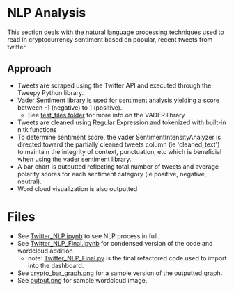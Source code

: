 # NLP Analysis
This section deals with the natural language processing techniques used to read in cryptocurrency sentiment based on popular, recent tweets from twitter. 

## Approach 
- Tweets are scraped using the Twitter API and executed through the Tweepy Python library.
- Vader Sentiment library is used for sentiment analysis yielding a score between -1 (negative) to 1 (positive).
    -  See [test_files folder](https://github.com/findthefunction/goldendwarf/tree/main/NLP_analysis/test_files) for more info on the VADER library
- Tweets are cleaned using Regular Expression and tokenized with built-in nltk functions 
- To determine sentiment score, the vader SentimentIntensityAnalyzer is directed toward the partially cleaned tweets column (ie 'cleaned_text') to maintain the integrity of context, punctuation, etc which is beneficial when using the vader sentiment library. 
- A bar chart is outputted reflecting total number of tweets and average polarity scores for each sentiment category (ie positive, negative, neutral). 
- Word cloud visualization is also outputted

# Files 
- See [Twitter_NLP.ipynb](https://github.com/findthefunction/goldendwarf/blob/main/NLP_analysis/Twitter_NLP.ipynb) to see NLP process in full. 
- See [Twitter_NLP_Final.ipynb](https://github.com/findthefunction/goldendwarf/blob/main/NLP_analysis/Twitter_NLP_Final.ipynb) for condensed version of the code and wordcloud addition
  -  note: [Twitter_NLP_Final.py](https://github.com/findthefunction/goldendwarf/blob/main/Dashboard/Twitter_NLP_Final.py) is the final refactored code used to import into the dashboard.
- See [crypto_bar_graph.png](https://github.com/findthefunction/goldendwarf/blob/main/NLP_analysis/crypto_bar_graph.png) for a sample version of the outputted graph.
- See [output.png](https://github.com/findthefunction/goldendwarf/blob/main/NLP_analysis/output.png) for sample wordcloud image.
